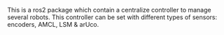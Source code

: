 This is a ros2 package which contain a centralize controller to manage several robots. This controller can be set with different types of sensors: encoders, AMCL, LSM & arUco.
